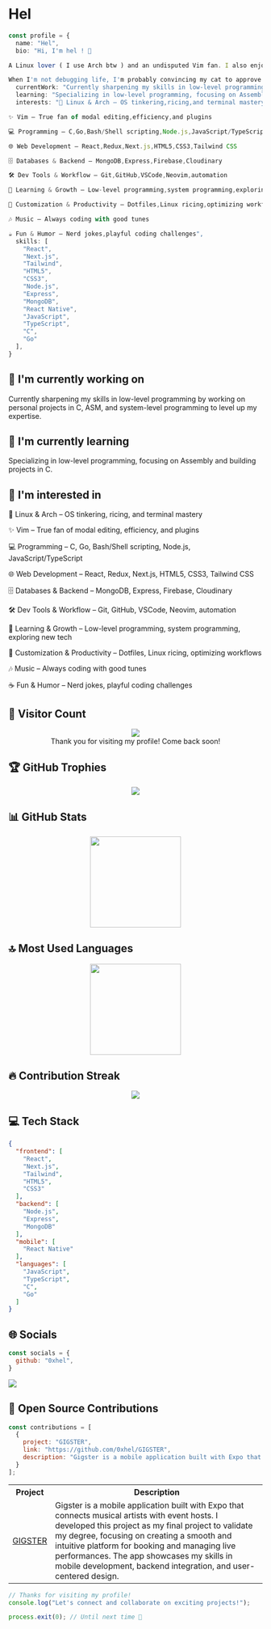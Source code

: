# Hel

```typescript
const profile = {
  name: "Hel",
  bio: "Hi, I'm hel ! 🐧

A Linux lover ( I use Arch btw ) and an undisputed Vim fan. I also enjoy ricing my Linux setup to make my terminal look fabulous. I write code in C, Go, Node.js, JS/TS, Bash, and dabble in React, MongoDB, Cloudinary, Firebase… basically anything that makes my terminal happy.

When I'm not debugging life, I'm probably convincing my cat to approve my commits or arguing with syntax errors. 🐱",
  currentWork: "Currently sharpening my skills in low-level programming by working on personal projects in C, ASM, and system-level programming to level up my expertise.",
  learning: "Specializing in low-level programming, focusing on Assembly and building projects in C.",
  interests: "🐧 Linux & Arch – OS tinkering,ricing,and terminal mastery

✨ Vim – True fan of modal editing,efficiency,and plugins

💻 Programming – C,Go,Bash/Shell scripting,Node.js,JavaScript/TypeScript

🌐 Web Development – React,Redux,Next.js,HTML5,CSS3,Tailwind CSS

🗄️ Databases & Backend – MongoDB,Express,Firebase,Cloudinary

🛠️ Dev Tools & Workflow – Git,GitHub,VSCode,Neovim,automation

🚀 Learning & Growth – Low-level programming,system programming,exploring new tech

🎨 Customization & Productivity – Dotfiles,Linux ricing,optimizing workflows

🎶 Music – Always coding with good tunes

☕ Fun & Humor – Nerd jokes,playful coding challenges",
  skills: [
    "React",
    "Next.js",
    "Tailwind",
    "HTML5",
    "CSS3",
    "Node.js",
    "Express",
    "MongoDB",
    "React Native",
    "JavaScript",
    "TypeScript",
    "C",
    "Go"
  ],
}
```

## 🔭 I'm currently working on

Currently sharpening my skills in low-level programming by working on personal projects in C, ASM, and system-level programming to level up my expertise.

## 🌱 I'm currently learning

Specializing in low-level programming, focusing on Assembly and building projects in C.

## 👀 I'm interested in

🐧 Linux & Arch – OS tinkering, ricing, and terminal mastery

✨ Vim – True fan of modal editing, efficiency, and plugins

💻 Programming – C, Go, Bash/Shell scripting, Node.js, JavaScript/TypeScript

🌐 Web Development – React, Redux, Next.js, HTML5, CSS3, Tailwind CSS

🗄️ Databases & Backend – MongoDB, Express, Firebase, Cloudinary

🛠️ Dev Tools & Workflow – Git, GitHub, VSCode, Neovim, automation

🚀 Learning & Growth – Low-level programming, system programming, exploring new tech

🎨 Customization & Productivity – Dotfiles, Linux ricing, optimizing workflows

🎶 Music – Always coding with good tunes

☕ Fun & Humor – Nerd jokes, playful coding challenges

## 👀 Visitor Count

<!-- ⚠️ Important: Replace '0xhel' with your actual GitHub username in the URL below -->
<p align="center">
  <img src="https://profile-counter.glitch.me/0xhel/count.svg" />
  <br>Thank you for visiting my profile! Come back soon!
</p>

## 🏆 GitHub Trophies

<!-- ⚠️ Important: Replace '0xhel' with your actual GitHub username in the URL below -->
<p align="center">
  <img src="https://github-profile-trophy.vercel.app/?username=0xhel&theme=onedark&column=7&margin-w=15&margin-h=15" />
</p>

## 📊 GitHub Stats

<!-- ⚠️ Important: Replace '0xhel' with your actual GitHub username in the URL below -->
<div align="center">
  <img height="180em" src="https://github-readme-stats.vercel.app/api?username=0xhel&show_icons=true&theme=dark&include_all_commits=true&count_private=true"/>
</div>

## 🔝 Most Used Languages

<!-- ⚠️ Important: Replace '0xhel' with your actual GitHub username in the URL below -->
<div align="center">
  <img height="180em" src="https://github-readme-stats.vercel.app/api/top-langs/?username=0xhel&layout=compact&langs_count=10&theme=dark"/>
</div>

## 🔥 Contribution Streak

<!-- ⚠️ Important: Replace '0xhel' with your actual GitHub username in the URL below -->
<div align="center">
  <img src="https://github-readme-streak-stats.herokuapp.com/?user=0xhel&theme=dark&hide_border=false" />
</div>

## 💻 Tech Stack

```json
{
  "frontend": [
    "React",
    "Next.js",
    "Tailwind",
    "HTML5",
    "CSS3"
  ],
  "backend": [
    "Node.js",
    "Express",
    "MongoDB"
  ],
  "mobile": [
    "React Native"
  ],
  "languages": [
    "JavaScript",
    "TypeScript",
    "C",
    "Go"
  ]
}
```

## 🌐 Socials

```javascript
const socials = {
  github: "0xhel",
}
```

<div>
<a href="https://github.com/0xhel"><img src="https://img.shields.io/badge/github-%23000000.svg?style=for-the-badge&logo=github&logoColor=white" /></a> 
</div>

## 🚀 Open Source Contributions

```javascript
const contributions = [
  {
    project: "GIGSTER",
    link: "https://github.com/0xhel/GIGSTER",
    description: "Gigster is a mobile application built with Expo that connects musical artists with event hosts. I developed this project as my final project to validate my degree, focusing on creating a smooth and intuitive platform for booking and managing live performances. The app showcases my skills in mobile development, backend integration, and user-centered design."
  }
];
```

<table>
  <tr>
    <th>Project</th>
    <th>Description</th>
  </tr>
  <tr>
    <td><a href="https://github.com/0xhel/GIGSTER">GIGSTER</a></td>
    <td>Gigster is a mobile application built with Expo that connects musical artists with event hosts. I developed this project as my final project to validate my degree, focusing on creating a smooth and intuitive platform for booking and managing live performances. The app showcases my skills in mobile development, backend integration, and user-centered design.</td>
  </tr>
</table>

```typescript
// Thanks for visiting my profile!
console.log("Let's connect and collaborate on exciting projects!");

process.exit(0); // Until next time 👋
```
